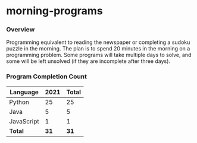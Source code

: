 # morning-programs

### Overview

Programming equivalent to reading the newspaper or completing a sudoku puzzle in the morning.  The plan is to spend 20 
minutes in the morning on a programming problem.  Some programs will take multiple days to solve, and some will be left 
unsolved (if they are incomplete after three days).

### Program Completion Count

| Language     | 2021   | Total  |
|--------------|--------|--------|
| Python       | 25     | 25     |
| Java         | 5      | 5      |
| JavaScript   | 1      | 1      |
| **Total**    | **31** | **31** |
